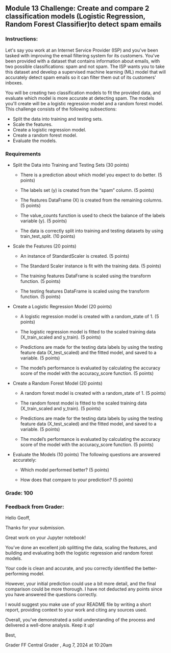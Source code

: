 
## Module 13 Challenge: Create and compare 2 classification models (Logistic Regression, Random Forest Classifier)to detect spam emails
### Instructions:
Let's say you work at an Internet Service Provider (ISP) and you've been tasked with improving the email filtering system for its customers. You've been provided with a dataset that contains information about emails, with two possible classifications: spam and not spam. The ISP wants you to take this dataset and develop a supervised machine learning (ML) model that will accurately detect spam emails so it can filter them out of its customers' inboxes.

You will be creating two classification models to fit the provided data, and evaluate which model is more accurate at detecting spam. The models you'll create will be a logistic regression model and a random forest model.
This challenge consists of the following subsections:
- Split the data into training and testing sets.
- Scale the features.
- Create a logistic regression model.
- Create a random forest model.
- Evaluate the models.
### Requirements
- Split the Data into Training and Testing Sets (30 points)
  - There is a prediction about which model you expect to do better. (5 points)

  - The labels set (y) is created from the “spam” column. (5 points)

  - The features DataFrame (X) is created from the remaining columns. (5 points)

  - The value_counts function is used to check the balance of the labels variable (y). (5 points)

  - The data is correctly split into training and testing datasets by using train_test_split. (10 points)

- Scale the Features (20 points)
  - An instance of StandardScaler is created. (5 points)

  - The Standard Scaler instance is fit with the training data. (5 points)

  - The training features DataFrame is scaled using the transform function. (5 points)

  - The testing features DataFrame is scaled using the transform function. (5 points)

- Create a Logistic Regression Model (20 points)
  - A logistic regression model is created with a random_state of 1. (5 points)

  - The logistic regression model is fitted to the scaled training data (X_train_scaled and y_train). (5 points)

  - Predictions are made for the testing data labels by using the testing feature data (X_test_scaled) and the fitted model, and saved to a variable. (5 points)

  - The model’s performance is evaluated by calculating the accuracy score of the model with the accuracy_score function. (5 points)

- Create a Random Forest Model (20 points)
  - A random forest model is created with a random_state of 1. (5 points)

  - The random forest model is fitted to the scaled training data (X_train_scaled and y_train). (5 points)

  - Predictions are made for the testing data labels by using the testing feature data (X_test_scaled) and the fitted model, and saved to a variable. (5 points)

  - The model’s performance is evaluated by calculating the accuracy score of the model with the accuracy_score function. (5 points)

- Evaluate the Models (10 points)
The following questions are answered accurately:

  - Which model performed better? (5 points)

  - How does that compare to your prediction? (5 points)


### Grade: 100
### Feedback from Grader:
Hello Geoff, 



Thanks for your submission. 



Great work on your Jupyter notebook! 



You’ve done an excellent job splitting the data, scaling the features, and building and evaluating both the logistic regression and random forest models. 



Your code is clean and accurate, and you correctly identified the better-performing model. 



However, your initial prediction could use a bit more detail, and the final comparison could be more thorough. I have not deducted any points since you have answered the questions correctly. 



I would suggest you make use of your README file by writing a short report, providing context to your work and citing any sources used. 



Overall, you’ve demonstrated a solid understanding of the process and delivered a well-done analysis. Keep it up!



Best,

Grader FF
Central Grader , Aug 7, 2024 at 10:20am

